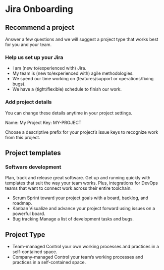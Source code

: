 # Jira Onboarding

## Recommend a project

Answer a few questions and we will suggest a project type that works best for you and your team.

### Help us set up your Jira

- I am (new to/experienced with) Jira.
- My team is (new to/experienced with) agile methodologies.
- We spend our time working on (features/support or operations/fixing bugs).
- We have a (tight/flexible) schedule to finish our work.

### Add project details

You can change these details anytime in your project settings.

Name: My Project
Key: MY-PROJECT

Choose a descriptive prefix for your project’s issue keys to recognize work from this project.

## Project templates

### Software development

Plan, track and release great software. Get up and running quickly with templates that suit the way your team works. Plus, integrations for DevOps teams that want to connect work across their entire toolchain.

- Scrum
  Sprint toward your project goals with a board, backlog, and roadmap.
- Kanban
  Visualize and advance your project forward using issues on a powerful board.
- Bug tracking
  Manage a list of development tasks and bugs.

## Project Type

- Team-managed
  Control your own working processes and practices in a self-contained space.
- Company-managed
  Control your team’s working processes and practices in a self-contained space.
